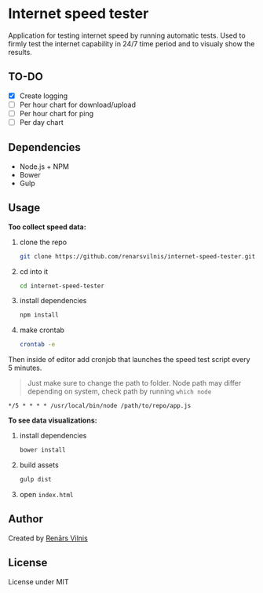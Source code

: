 # Internet speed tester
Application for testing internet speed by running automatic tests.
Used to firmly test the internet capability in 24/7 time period and to visualy show the results.

## TO-DO
- [x] Create logging
- [ ] Per hour chart for download/upload
- [ ] Per hour chart for ping
- [ ] Per day chart

## Dependencies
- Node.js + NPM
- Bower
- Gulp

## Usage
__Too collect speed data:__

1. clone the repo
    ```bash
    git clone https://github.com/renarsvilnis/internet-speed-tester.git
    ```

2. cd into it
    ```bash
    cd internet-speed-tester
    ```

3. install dependencies
    ```bash
    npm install
    ```

4. make crontab
    ```bash
    crontab -e
    ```
Then inside of editor add cronjob that launches the speed test script every 5 minutes.

>Just make sure to change the path to folder.
> Node path may differ depending on system, check path by running `which node`

```
*/5 * * * * /usr/local/bin/node /path/to/repo/app.js
```


__To see data visualizations:__

1. install dependencies
    ```bash
    bower install
    ```

2. build assets
    ```bash
    gulp dist
    ```

3. open `index.html`

## Author
Created by [Renārs Vilnis](https://twitter.com/RenarsVilnis)

## License
License under MIT
